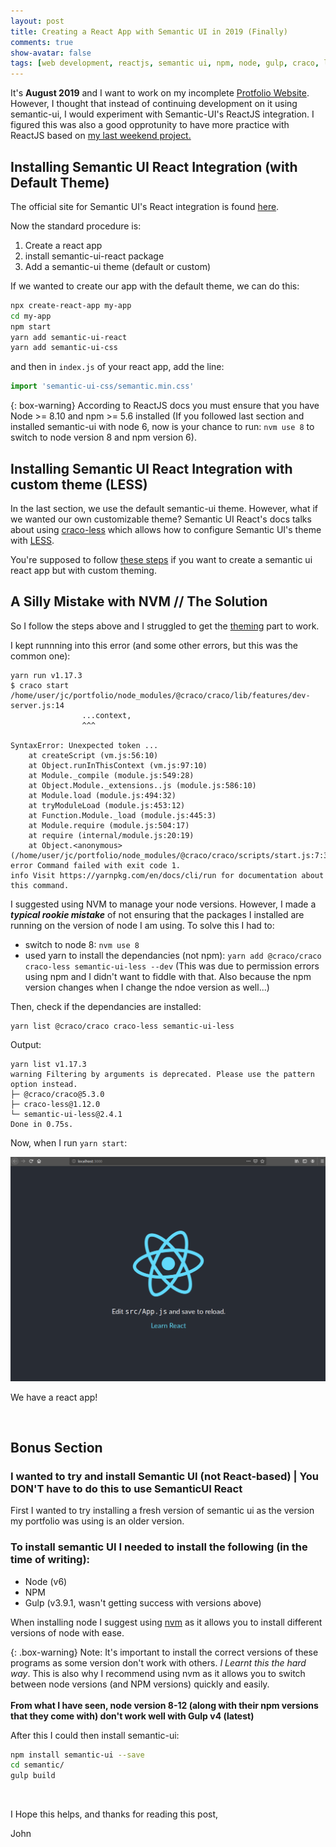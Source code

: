 ```yaml
---
layout: post
title: Creating a React App with Semantic UI in 2019 (Finally)
comments: true
show-avatar: false
tags: [web development, reactjs, semantic ui, npm, node, gulp, craco, less]
---
```



It's **August 2019** and I want to work on my incomplete [Protfolio Website](https://johncalzado1.github.io). However, I thought that instead of continuing development on it using semantic-ui, I would experiment with Semantic-UI's ReactJS integration. I figured this was also a good opprotunity to have more practice with ReactJS based on [my last weekend project.](/2019-07-20-first-react-site/)

## Installing Semantic UI React Integration (with Default Theme)

The official site for Semantic UI's React integration is found [here](https://react.semantic-ui.com/).

Now the standard procedure is:
1. Create a react app
2. install semantic-ui-react package
3. Add a semantic-ui theme (default or custom)

If we wanted to create our app with the default theme, we can do this:

```bash
npx create-react-app my-app
cd my-app
npm start
yarn add semantic-ui-react
yarn add semantic-ui-css
```
and then in ```index.js``` of your react app, add the line:

```js
import 'semantic-ui-css/semantic.min.css'
```

{: box-warning}
According to ReactJS docs you must ensure that you have Node >= 8.10 and npm >= 5.6 installed (If you followed last section and installed semantic-ui with node 6, now is your chance to run: ```nvm use 8``` to switch to node version 8 and npm version 6).

## Installing Semantic UI React Integration with custom theme (LESS)

In the last section, we use the default semantic-ui theme. However, what if we wanted our own customizable theme? Semantic UI React's docs talks about using [craco-less](https://www.npmjs.com/package/craco-less) which allows how to configure Semantic UI's theme with [LESS](http://lesscss.org/).

You're supposed to follow [these steps](https://react.semantic-ui.com/theming/) if you want to create a semantic ui react app but with custom theming.


## A Silly Mistake with NVM // The Solution
So I follow the steps above and I struggled to get the [theming](https://react.semantic-ui.com/theming/) part to work.

I kept runnning into this error (and some other errors, but this was the common one):

```
yarn run v1.17.3
$ craco start
/home/user/jc/portfolio/node_modules/@craco/craco/lib/features/dev-server.js:14
                ...context,
                ^^^

SyntaxError: Unexpected token ...
    at createScript (vm.js:56:10)
    at Object.runInThisContext (vm.js:97:10)
    at Module._compile (module.js:549:28)
    at Object.Module._extensions..js (module.js:586:10)
    at Module.load (module.js:494:32)
    at tryModuleLoad (module.js:453:12)
    at Function.Module._load (module.js:445:3)
    at Module.require (module.js:504:17)
    at require (internal/module.js:20:19)
    at Object.<anonymous> (/home/user/jc/portfolio/node_modules/@craco/craco/scripts/start.js:7:31)
error Command failed with exit code 1.
info Visit https://yarnpkg.com/en/docs/cli/run for documentation about this command.

```

I suggested using NVM to manage your node versions. However, I made a ***typical rookie mistake*** of not ensuring that the packages I installed are running on the version of node I am using. To solve this I had to:

- switch to node 8: ```nvm use 8```
- used yarn to install the dependancies (not npm): ```yarn add @craco/craco craco-less semantic-ui-less --dev``` (This was due to permission errors using npm and I didn't want to fiddle with that. Also because the npm version changes when I change the ndoe version as well...)

Then, check if the dependancies are installed:
```
yarn list @craco/craco craco-less semantic-ui-less
```

Output:
```
yarn list v1.17.3
warning Filtering by arguments is deprecated. Please use the pattern option instead.
├─ @craco/craco@5.3.0
├─ craco-less@1.12.0
└─ semantic-ui-less@2.4.1
Done in 0.75s.
```

Now, when I run ```yarn start```:

![](/img/semantic-react-ui.png)

We have a react app!


<br>

## Bonus Section

### I wanted to try and install Semantic UI (not React-based) | You DON'T have to do this to use SemanticUI React

First I wanted to try installing a fresh version of semantic ui as the version my portfolio was using is an older version.

### To install semantic UI I needed to install the following (in the time of writing):
- Node (v6)
- NPM
- Gulp (v3.9.1, wasn't getting success with versions above)

When installing node I suggest using [nvm](https://github.com/nvm-sh/nvm) as it allows you to install different versions of node with ease.

{: .box-warning}
Note: It's important to install the correct versions of these programs as some version don't work with others. *I Learnt this the hard way*. This is also why I recommend using nvm as it allows you to switch between node versions (and NPM versions) quickly and easily.
<br><br>
**From what I have seen, node version 8-12 (along with their npm versions that they come with) don't work well with Gulp v4 (latest)**

After this I could then install semantic-ui:

```bash
npm install semantic-ui --save
cd semantic/
gulp build
```

<br>

I Hope this helps, and thanks for reading this post,

John
